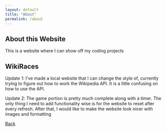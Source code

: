 ```yaml
---
layout: default
title: "About"
permalink: /about
---
```

## About this Website
This is a website where I can show off my coding projects

## WikiRaces
Update 1: I've made a local website that I can change the style of, currently trying to figure out how to work the Wikipedia API. It is a little confusing on how to use the API.

Update 2: The game portion is pretty much complete along with a timer. The only thing I need to add functionality
wise is for the website to reset after every refresh. After that, I would like to make the website look nicer with images and formatting

[Back](https://chrisgitn.github.io/)